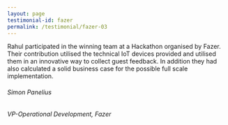 ```yaml
---
layout: page
testimonial-id: fazer
permalink: /testimonial/fazer-03
---
```



Rahul participated in the winning team at a Hackathon organised by Fazer. Their contribution utilised the technical IoT devices provided and utilised them in an innovative way to collect guest feedback. In addition they had also calculated a solid business case for the possible full scale implementation.

###### Simon Panelius

###### VP-Operational Development, Fazer
